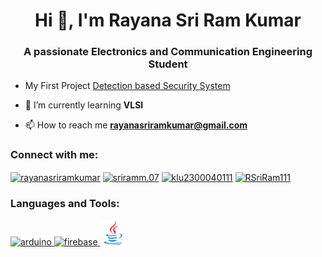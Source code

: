 <h1 align="center">Hi 👋, I'm Rayana Sri Ram Kumar</h1>
<h3 align="center">A passionate Electronics and Communication Engineering Student</h3>

- My First Project [Detection based Security System](https://youtu.be/ZynbXOKFSTY?si=pAMoelumMO7xmmyT)

- 🌱 I’m currently learning **VLSI**

- 📫 How to reach me **rayanasriramkumar@gmail.com**

<h3 align="left">Connect with me:</h3>
<p align="left">
<a href="https://linkedin.com/in/rayana-sri-ram-kumar" target="blank"><img align="center" src="https://raw.githubusercontent.com/rahuldkjain/github-profile-readme-generator/master/src/images/icons/Social/linked-in-alt.svg" alt="rayanasriramkumar" height="30" width="40" /></a>
<a href="https://instagram.com/sriramm.07" target="blank"><img align="center" src="https://raw.githubusercontent.com/rahuldkjain/github-profile-readme-generator/master/src/images/icons/Social/instagram.svg" alt="sriramm.07" height="30" width="40" /></a>
<a href="https://www.codechef.com/users/klu2300040111" target="blank"><img align="center" src="https://cdn.jsdelivr.net/npm/simple-icons@3.1.0/icons/codechef.svg" alt="klu2300040111" height="30" width="40" /></a>
<a href="https://www.youtube.com/c/RSriRam111" target="_blank">
  <img align="center" src="https://raw.githubusercontent.com/rahuldkjain/github-profile-readme-generator/master/src/images/icons/Social/youtube.svg" alt="RSriRam111" height="30" width="40" />
</a>


<h3 align="left">Languages and Tools:</h3>
<p align="left"> <a href="https://www.arduino.cc/" target="_blank" rel="noreferrer"> <img src="https://cdn.worldvectorlogo.com/logos/arduino-1.svg" alt="arduino" width="40" height="40"/> </a> <a href="https://firebase.google.com/" target="_blank" rel="noreferrer"> <img src="https://www.vectorlogo.zone/logos/firebase/firebase-icon.svg" alt="firebase" width="40" height="40"/> </a> <a href="https://www.java.com" target="_blank" rel="noreferrer"> <img src="https://raw.githubusercontent.com/devicons/devicon/master/icons/java/java-original.svg" alt="java" width="40" height="40"/> </a> </p>
